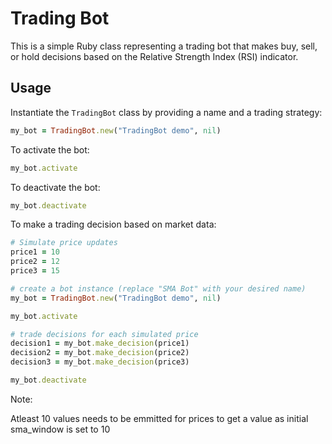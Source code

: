 # Trading Bot

This is a simple Ruby class representing a trading bot that makes buy, sell, or hold decisions based on the Relative Strength Index (RSI) indicator.

## Usage

Instantiate the `TradingBot` class by providing a name and a trading strategy:

```ruby
my_bot = TradingBot.new("TradingBot demo", nil)
```
To activate the bot:

```ruby
my_bot.activate
```

To deactivate the bot:

```ruby
my_bot.deactivate
```
To make a trading decision based on market data:

```ruby
# Simulate price updates
price1 = 10
price2 = 12
price3 = 15

# create a bot instance (replace "SMA Bot" with your desired name)
my_bot = TradingBot.new("TradingBot demo", nil)

my_bot.activate

# trade decisions for each simulated price
decision1 = my_bot.make_decision(price1)
decision2 = my_bot.make_decision(price2)
decision3 = my_bot.make_decision(price3)

my_bot.deactivate
```

Note:

Atleast 10 values needs to be emmitted for prices to get a value as initial sma_window is set to 10
